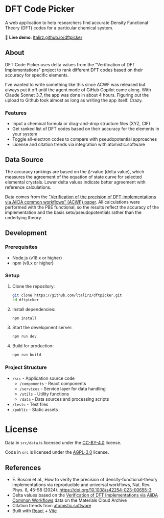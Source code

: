 # DFT Code Picker

A web application to help researchers find accurate Density Functional Theory (DFT) codes for a particular chemical system.

🔗 **Live demo**: [ltalirz.github.io/dftpicker](https://ltalirz.github.io/dftpicker)

## About

DFT Code Picker uses delta values from the "Verification of DFT Implementations" project to rank different DFT codes based on their accuracy for specific elements. 

I've wanted to write something like this since ACWF was released but always put it off until the agent mode of GiHub Copilot came along.
With Claude Sonnet 3.7, the app was done in about 4 hours. Figuring out the upload to Github took almost as long as writing the app itself. Crazy.

### Features

- Input a chemical formula or drag-and-drop structure files (XYZ, CIF)
- Get ranked list of DFT codes based on their accuracy for the elements in your system
- Toggle all-electron codes to compare with pseudopotential approaches
- License and citation trends via integration with atomistic.software

## Data Source

The accuracy rankings are based on the Δ-value (delta value), which measures the agreement of the equation of state curve for selected elemental crystals. Lower delta values indicate better agreement with reference calculations.

Data comes from the ["Verification of the precision of DFT implementations via AiiDA common workflows" (ACWF) paper](https://doi.org/10.24435/materialscloud:s4-3h). All calculations were performed with the PBE functional, so the results reflect the accuracy of the implementation and the basis sets/pseudopotentials rather than the underlying theory.

## Development

### Prerequisites

- Node.js (v18.x or higher)
- npm (v8.x or higher)

### Setup

1. Clone the repository:
   ```sh
   git clone https://github.com/ltalirz/dftpicker.git
   cd dftpicker
   ```

2. Install dependencies:
   ```sh
   npm install
   ```

3. Start the development server:
   ```sh
   npm run dev
   ```

4. Build for production:
   ```sh
   npm run build
   ```

### Project Structure

- `/src` - Application source code
  - `/components` - React components
  - `/services` - Service layer for data handling
  - `/utils` - Utility functions
  - `/data` - Data sources and processing scripts
- `/tests` - Test files
- `/public` - Static assets

# License

Data in `src/data` is licensed under the [CC-BY-4.0](https://creativecommons.org/licenses/by/4.0/) license.

Code in `src` is licensed under the [AGPL-3.0](https://www.gnu.org/licenses/agpl-3.0.html) license.

## References

- E. Bosoni et al., How to verify the precision of density-functional-theory implementations via reproducible and universal workflows, Nat. Rev. Phys. 6, 45-58 (2024). https://doi.org/10.1038/s42254-023-00655-3
- Delta values based on the [Verification of DFT Implementations via AiiDA Common Workflows](https://doi.org/10.24435/materialscloud:s4-3h) data on the Materials Cloud Archive
- Citation trends from [atomistic.software](https://atomistic.software)
- Built with [React](https://reactjs.org) + [Vite](https://vitejs.dev)
